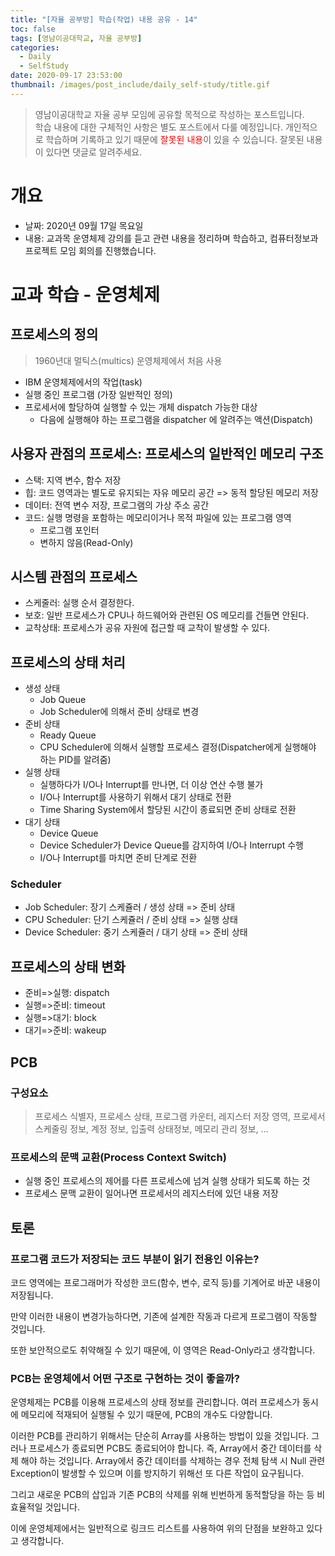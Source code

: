 ```yaml
---
title: "[자율 공부방] 학습(작업) 내용 공유 - 14"
toc: false
tags: [영남이공대학교, 자율 공부방]
categories:
  - Daily
  - SelfStudy
date: 2020-09-17 23:53:00
thumbnail: /images/post_include/daily_self-study/title.gif
---
```

> 영남이공대학교 자율 공부 모임에 공유할 목적으로 작성하는 포스트입니다.  
> 학습 내용에 대한 구체적인 사항은 별도 포스트에서 다룰 예정입니다.
> 개인적으로 학습하며 기록하고 있기 때문에 <font color='red'>잘못된 내용</font>이 있을 수 있습니다. 잘못된 내용이 있다면 댓글로 알려주세요.  

# 개요
* 날짜: 2020년 09월 17일 목요일
* 내용: 교과목 운영체제 강의를 듣고 관련 내용을 정리하며 학습하고, 컴퓨터정보과 프로젝트 모임 회의를 진행했습니다.

# 교과 학습 - 운영체제
## 프로세스의 정의
> 1960년대 멀틱스(multics) 운영체제에서 처음 사용

* IBM 운영체제에서의 작업(task)
* 실행 중인 프로그램 (가장 일반적인 정의)
* 프로세서에 할당하여 실행할 수 있는 개체 dispatch 가능한 대상
    * 다음에 실행해야 하는 프로그램을 dispatcher 에 알려주는 액션(Dispatch)
    
## 사용자 관점의 프로세스: 프로세스의 일반적인 메모리 구조
* 스택: 지역 변수, 함수 저장
* 힙: 코드 영역과는 별도로 유지되는 자유 메모리 공간 => 동적 할당된 메모리 저장
* 데이터: 전역 변수 저장, 프로그램의 가상 주소 공간
* 코드: 실행 명령을 포함하는 메모리이거나 목적 파일에 있는 프로그램 영역
    * 프로그램 포인터
    * 변하지 않음(Read-Only)

## 시스템 관점의 프로세스
* 스케줄러: 실행 순서 결정한다.
* 보호: 일반 프로세스가 CPU나 하드웨어와 관련된 OS 메모리를 건들면 안된다.
* 교착상태: 프로세스가 공유 자원에 접근할 때 교착이 발생할 수 있다.

## 프로세스의 상태 처리
* 생성 상태
    * Job Queue
    * Job Scheduler에 의해서 준비 상태로 변경
* 준비 상태
    * Ready Queue
    * CPU Scheduler에 의해서 실행할 프로세스 결정(Dispatcher에게 실행해야 하는 PID를 알려줌)
* 실행 상태
    * 실행하다가 I/O나 Interrupt를 만나면, 더 이상 연산 수행 불가
    * I/O나 Interrupt를 사용하기 위해서 대기 상태로 전환
    * Time Sharing System에서 할당된 시간이 종료되면 준비 상태로 전환
* 대기 상태
    * Device Queue
    * Device Scheduler가 Device Queue를 감지하여 I/O나 Interrupt 수행
    * I/O나 Interrupt를 마치면 준비 단계로 전환

### Scheduler
* Job Scheduler: 장기 스케쥴러 / 생성 상태 => 준비 상태
* CPU Scheduler: 단기 스케쥴러 / 준비 상태 => 실행 상태
* Device Scheduler: 중기 스케쥴러 / 대기 상태 => 준비 상태

## 프로세스의 상태 변화
* 준비=>실행: dispatch
* 실행=>준비: timeout
* 실행=>대기: block
* 대기=>준비: wakeup

## PCB
### 구성요소
> 프로세스 식별자, 프로세스 상태, 프로그램 카운터, 레지스터 저장 영역, 프로세서 스케줄링 정보, 계정 정보, 입출력 상태정보, 메모리 관리 정보, ...

### 프로세스의 문맥 교환(Process Context Switch)
* 실행 중인 프로세스의 제어를 다른 프로세스에 넘겨 실행 상태가 되도록 하는 것
* 프로세스 문맥 교환이 일어나면 프로세서의 레지스터에 있던 내용 저장

## 토론
### 프로그램 코드가 저장되는 코드 부분이 읽기 전용인 이유는?
코드 영역에는 프로그래머가 작성한 코드(함수, 변수, 로직 등)를 기계어로 바꾼 내용이 저장됩니다.

만약 이러한 내용이 변경가능하다면, 기존에 설계한 작동과 다르게 프로그램이 작동할 것입니다.

또한 보안적으로도 취약해질 수 있기 때문에, 이 영역은 Read-Only라고 생각합니다.

### PCB는 운영체에서 어떤 구조로 구현하는 것이 좋을까?
운영체제는 PCB를 이용해 프로세스의 상태 정보를 관리합니다.
여러 프로세스가 동시에 메모리에 적재되어 실행될 수 있기 때문에, PCB의 개수도 다양합니다.

이러한 PCB를 관리하기 위해서는 단순히 Array를 사용하는 방법이 있을 것입니다. 그러나 프로세스가 종료되면 PCB도 종료되어야 합니다.
즉, Array에서 중간 데이터를 삭제 해야 하는 것입니다. Array에서 중간 데이터를 삭제하는 경우 전체 탐색 시 Null 관련 Exception이 발생할 수 있으며 이를 방지하기 위해선 또 다른 작업이 요구됩니다.

그리고 새로운 PCB의 삽입과 기존 PCB의 삭제를 위해 빈번하게 동적할당을 하는 등 비효율적일 것입니다.

이에 운영체제에서는 일반적으로 링크드 리스트를 사용하여 위의 단점을 보완하고 있다고 생각합니다.